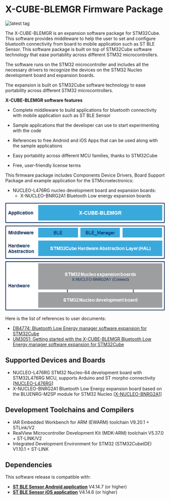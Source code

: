 # X-CUBE-BLEMGR Firmware Package

![latest tag](https://img.shields.io/github/v/tag/STMicroelectronics/x-cube-blemgr.svg?color=brightgreen)

The X-CUBE-BLEMGR is an expansion software package for STM32Cube.
This software provides middleware to help the user to set and configure bluetooth connectivity from board to mobile application such as ST BLE Sensor.
This software package is built on top of STM32Cube software technology that ease portability across different STM32 microcontrollers.

The software runs on the STM32 microcontroller and includes all the necessary drivers to recognize the devices on the STM32 Nucleo development board and expansion boards.

The expansion is built on STM32Cube software technology to ease portability across different STM32 microcontrollers.

**X-CUBE-BLEMGR software features**

- Complete middleware to build applications for bluetooth connectivity with mobile application such as ST BLE Sensor

- Sample applications that the developer can use to start experimenting with the code

- References to free Android and iOS Apps that can be used along with the sample applications

- Easy portability across different MCU families, thanks to STM32Cube

- Free, user-friendly license terms

This firmware package includes Components Device Drivers, Board Support Package and example application for the STMicroelectronics:

- NUCLEO-L476RG nucleo development board and expansion boards:
  - X-NUCLEO-BNRG2A1 Bluetooth Low energy expansion boards

[![The X-CUBE-BLEMGR package contents](_htmresc/X-CUBE-BLEMGR_Software_Architecture.png)]()

Here is the list of references to user documents:

- [DB4774: Bluetooth Low Energy manager software expansion for STM32Cube](https://www.st.com/resource/en/data_brief/x-cube-blemgr.pdf)
- [UM3051: Getting started with the X-CUBE-BLEMGR Bluetooth Low Energy manager software expansion for STM32Cube](https://www.st.com/resource/en/user_manual/um3051-getting-started-with-the-xcubeblemgr-bluetooth-low-energy-manager-software-expansion-for-stm32cube-stmicroelectronics.pdf)

## Supported Devices and Boards

- NUCLEO-L476RG STM32 Nucleo-64 development board with STM32L476RG MCU, supports Arduino and ST morpho connectivity \[[NUCLEO-L476RG](https://www.st.com/content/st_com/en/products/evaluation-tools/product-evaluation-tools/mcu-mpu-eval-tools/stm32-mcu-mpu-eval-tools/stm32-nucleo-boards/nucleo-l476rg.html)\]
- X-NUCLEO-BNRG2A1 Bluetooth Low Energy expansion board based on the BLUENRG-M2SP module for STM32 Nucleo \[[X-NUCLEO-BNRG2A1](https://www.st.com/en/ecosystems/x-nucleo-bnrg2a1.html)]

## Development Toolchains and Compilers

-   IAR Embedded Workbench for ARM (EWARM) toolchain V9.20.1 + STLink/V2
-   RealView Microcontroller Development Kit (MDK-ARM) toolchain V5.37.0 + ST-LINK/V2
-   Integrated Development Environment for STM32 (STM32CubeIDE) V1.10.1 + ST-LINK
	
## Dependencies 

This software release is compatible with:

- [**ST BLE Sensor Android application**](https://play.google.com/store/apps/details?id=com.st.bluems)  V4.14.7 (or higher)
- [**ST BLE Sensor iOS application**](https://apps.apple.com/it/app/st-ble-sensor/id993670214)  V4.14.6 (or higher)
